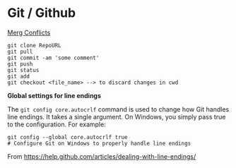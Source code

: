 # Git / Github #

[Merg Conflicts](http://www.bogotobogo.com/cplusplus/Git/Git_GitHub_Merge_Conflicts_with_Simple_Example.php)

```
git clone RepoURL 
git pull 
git commit -am 'some comment' 
git push 
git status 
git add 
git checkout <file_name> --> to discard changes in cwd 
```
 
**Global settings for line endings**
 
The `git config core.autocrlf` command is used to change how Git handles line endings. It takes a single argument. 
On Windows, you simply pass true to the configuration. For example: 

``` 
git config --global core.autocrlf true
# Configure Git on Windows to properly handle line endings 
```

From <https://help.github.com/articles/dealing-with-line-endings/>  
 
